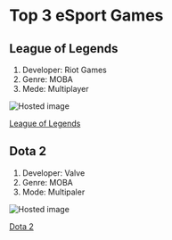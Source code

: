 # Top 3 eSport Games

## League of Legends
1. Developer: Riot Games
2. Genre: MOBA
3. Mede: Multiplayer

![Hosted image](https://upload.wikimedia.org/wikipedia/en/thumb/b/b5/League_of_Legends_logo_2019.png/220px-League_of_Legends_logo_2019.png "League of Legends")

[League of Legends](https://na.leagueoflegends.com/en-us/ "League of Legends")


## Dota 2
1. Developer: Valve 
2. Genre: MOBA
3. Mode: Multipaler

![Hosted image](https://upload.wikimedia.org/wikipedia/en/thumb/0/0b/Dota_2_%28Steam_2019%29.jpg/220px-Dota_2_%28Steam_2019%29.jpg "Dota 2")

[Dota 2](http://blog.dota2.com/?l=english "Dota 2")
